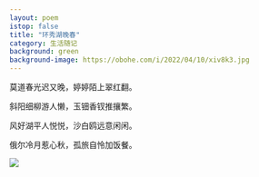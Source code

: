 ```yaml
---
layout: poem
istop: false
title: "环秀湖晚春"
category: 生活随记
background: green
background-image: https://obohe.com/i/2022/04/10/xiv8k3.jpg
---
```

莫道春光迟又晚，婷婷陌上翠红翻。

斜阳细柳游人懒，玉钿香钗推攘繁。

风好湖平人悦悦，沙白鸥远意闲闲。

俄尔冷月惹心秋，孤旅自怜加饭餐。


![](https://obohe.com/i/2022/04/10/xifeah.jpg)
